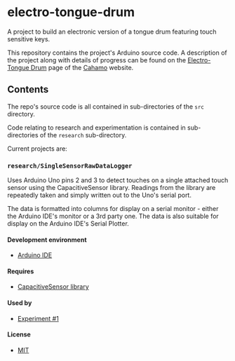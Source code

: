# electro-tongue-drum

A project to build an electronic version of a tongue drum featuring touch sensitive keys.

This repository contains the project's Arduino source code. A description of the project along with details of progress can be found on the [Electro-Tongue Drum](https://cahamo.github.io/tongue-drum/) page of the [Cahamo](https://cahamo.github.io/) website.

## Contents

The repo's source code is all contained in sub-directories of the `src` directory.

Code relating to research and experimentation is contained in sub-directories of the `research` sub-directory.

Current projects are:

### `research/SingleSensorRawDataLogger`

Uses Arduino Uno pins 2 and 3 to detect touches on a single attached touch sensor using the CapacitiveSensor library. Readings from the library are repeatedly taken and simply written out to the Uno's serial port.

The data is formatted into columns for display on a serial monitor - either the Arduino IDE's monitor or a 3rd party one. The data is also suitable for display on the Arduino IDE's Serial Plotter.

#### Development environment

* [Arduino IDE](https://www.arduino.cc/en/software)

#### Requires

* [CapacitiveSensor library](https://playground.arduino.cc/Main/CapacitiveSensor/)

#### Used by

* [Experiment #1](https://cahamo.github.io/tongue-drum/experiment-1.html)

#### License

* [MIT](https://cahamo.mit-license.org/)
